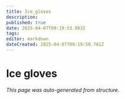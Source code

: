 ```yaml
---
title: Ice_gloves
description: 
published: true
date: 2025-04-07T09:19:53.083Z
tags: 
editor: markdown
dateCreated: 2025-04-07T09:19:50.791Z
---
```


# Ice gloves

*This page was auto-generated from structure.*